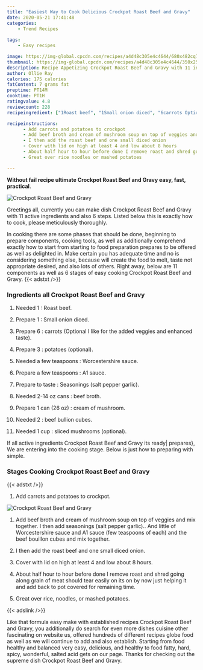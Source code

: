 ```yaml
---
title: "Easiest Way to Cook Delicious Crockpot Roast Beef and Gravy"
date: 2020-05-21 17:41:48
categories:
    - Trend Recipes
    
tags:
    - Easy recipes

image: https://img-global.cpcdn.com/recipes/a4d48c305e4c4644/680x482cq70/crockpot-roast-beef-and-gravy-recipe-main-photo.jpg
thumbnail: https://img-global.cpcdn.com/recipes/a4d48c305e4c4644/350x250cq70/crockpot-roast-beef-and-gravy-recipe-main-photo.jpg
description: Recipe Appetizing Crockpot Roast Beef and Gravy with 11 ingredients and 6 stages of easy cooking.
author: Ollie Ray
calories: 175 calories
fatContent: 7 grams fat
preptime: PT14M
cooktime: PT1H
ratingvalue: 4.8
reviewcount: 228
recipeingredient: ["1Roast beef", "1Small onion diced", "6carrots Optional I like for the added veggies and enhanced taste", "3potatoes optional", "a few teaspoonsWorcestershire sauce", "a few teaspoonsA1 sauce", "to tasteSeasonings salt pepper garlic", "2-14 oz cansbeef broth", "1 can (26 oz)cream of mushroom", "2beef bullion cubes", "1 cupsliced mushrooms optional"]

recipeinstructions: 
      - Add carrots and potatoes to crockpot 
      - Add beef broth and cream of mushroom soup on top of veggies and mix together I then add seasonings salt pepper garlic And little of Worcestershire sauce and A1 sauce few teaspoons of each and the beef bouillon cubes and mix together 
      - I then add the roast beef and one small diced onion 
      - Cover with lid on high at least 4 and low about 8 hours 
      - About half hour to hour before done I remove roast and shred going along grain of meat should tear easily on its on by now just helping it and add back to pot covered for remaining time 
      - Great over rice noodles or mashed potatoes

---
```




**Without fail recipe ultimate Crockpot Roast Beef and Gravy easy, fast, practical**. 


![Crockpot Roast Beef and Gravy](https://img-global.cpcdn.com/recipes/a4d48c305e4c4644/680x482cq70/crockpot-roast-beef-and-gravy-recipe-main-photo.jpg "Crockpot Roast Beef and Gravy")




Greetings all, currently you can make dish Crockpot Roast Beef and Gravy with 11 active ingredients and also 6 steps. Listed below this is exactly how to cook, please meticulously thoroughly.

In cooking there are some phases that should be done, beginning to prepare components, cooking tools, as well as additionally comprehend exactly how to start from starting to food preparation prepares to be offered as well as delighted in. Make certain you has adequate time and no is considering something else, because will create the food to melt, taste not appropriate desired, and also lots of others. Right away, below are 11 components as well as 6 stages of easy cooking Crockpot Roast Beef and Gravy.
{{< adstxt />}}

### Ingredients all Crockpot Roast Beef and Gravy


1. Needed 1 : Roast beef.

1. Prepare 1 : Small onion diced.

1. Prepare 6 : carrots (Optional I like for the added veggies and enhanced taste).

1. Prepare 3 : potatoes (optional).

1. Needed a few teaspoons : Worcestershire sauce.

1. Prepare a few teaspoons : A1 sauce.

1. Prepare to taste : Seasonings (salt pepper garlic).

1. Needed 2-14 oz cans : beef broth.

1. Prepare 1 can (26 oz) : cream of mushroom.

1. Needed 2 : beef bullion cubes.

1. Needed 1 cup : sliced mushrooms (optional).



If all active ingredients Crockpot Roast Beef and Gravy its ready| prepares}, We are entering into the cooking stage. Below is just how to preparing with simple.

### Stages Cooking Crockpot Roast Beef and Gravy

{{< adstxt />}}


1. Add carrots and potatoes to crockpot.



![Crockpot Roast Beef and Gravy](https://img-global.cpcdn.com/steps/81e5a3f3382b116d/160x128cq70/crockpot-roast-beef-and-gravy-recipe-step-1-photo.jpg" "Crockpot Roast Beef and Gravy")



1. Add beef broth and cream of mushroom soup on top of veggies and mix together. I then add seasonings (salt pepper garlic).. And little of Worcestershire sauce and A1 sauce (few teaspoons of each) and the beef bouillon cubes and mix together.



1. I then add the roast beef and one small diced onion.



1. Cover with lid on high at least 4 and low about 8 hours.



1. About half hour to hour before done I remove roast and shred going along grain of meat should tear easily on its on by now just helping it and add back to pot covered for remaining time.



1. Great over rice, noodles, or mashed potatoes.





{{< adslink />}}

Like that formula easy make with established recipes Crockpot Roast Beef and Gravy, you additionally do search for even more dishes cuisine other fascinating on website us, offered hundreds of different recipes globe food as well as we will continue to add and also establish. Starting from food healthy and balanced very easy, delicious, and healthy to food fatty, hard, spicy, wonderful, salted acid gets on our page. Thanks for checking out the supreme dish Crockpot Roast Beef and Gravy.
